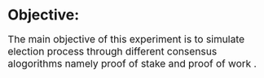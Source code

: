 # Objective:

<div style="font-size: 1.2rem;">
 The main objective of this experiment is to simulate election process through different consensus alogorithms namely proof of stake and proof of work .</div>
